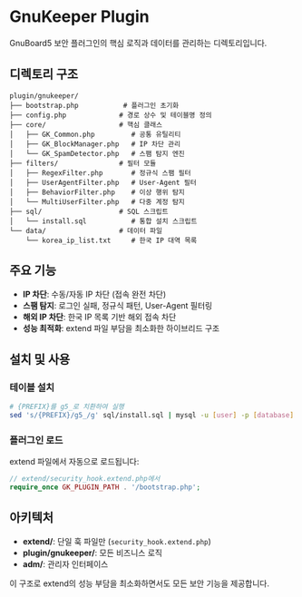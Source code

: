 # GnuKeeper Plugin

GnuBoard5 보안 플러그인의 핵심 로직과 데이터를 관리하는 디렉토리입니다.

## 디렉토리 구조

```
plugin/gnukeeper/
├── bootstrap.php           # 플러그인 초기화
├── config.php             # 경로 상수 및 테이블명 정의
├── core/                  # 핵심 클래스
│   ├── GK_Common.php         # 공통 유틸리티
│   ├── GK_BlockManager.php   # IP 차단 관리
│   └── GK_SpamDetector.php   # 스팸 탐지 엔진
├── filters/               # 필터 모듈
│   ├── RegexFilter.php       # 정규식 스팸 필터
│   ├── UserAgentFilter.php   # User-Agent 필터
│   ├── BehaviorFilter.php    # 이상 행위 탐지
│   └── MultiUserFilter.php   # 다중 계정 탐지
├── sql/                   # SQL 스크립트
│   └── install.sql           # 통합 설치 스크립트
└── data/                  # 데이터 파일
    └── korea_ip_list.txt     # 한국 IP 대역 목록
```

## 주요 기능

- **IP 차단**: 수동/자동 IP 차단 (접속 완전 차단)
- **스팸 탐지**: 로그인 실패, 정규식 패턴, User-Agent 필터링
- **해외 IP 차단**: 한국 IP 목록 기반 해외 접속 차단
- **성능 최적화**: extend 파일 부담을 최소화한 하이브리드 구조

## 설치 및 사용

### 테이블 설치
```bash
# {PREFIX}를 g5_로 치환하여 실행
sed 's/{PREFIX}/g5_/g' sql/install.sql | mysql -u [user] -p [database]
```

### 플러그인 로드
extend 파일에서 자동으로 로드됩니다:
```php
// extend/security_hook.extend.php에서
require_once GK_PLUGIN_PATH . '/bootstrap.php';
```

## 아키텍처

- **extend/**: 단일 훅 파일만 (`security_hook.extend.php`)
- **plugin/gnukeeper/**: 모든 비즈니스 로직
- **adm/**: 관리자 인터페이스

이 구조로 extend의 성능 부담을 최소화하면서도 모든 보안 기능을 제공합니다.